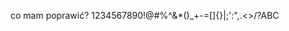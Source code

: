 co mam poprawić?
1234567890!@#$%^&*()_+-=[]{}|;':",.<>/?ABCDEFGHIJKLMNOPQRSTUVWXYZabcdefghijklmnopqrstuvwxyz~`1234567890!@#$%^&*()_+-=[]{}|;':",.<>/?ABC
